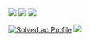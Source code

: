 <img src="https://img.shields.io/badge/Python-3776AB?style=for-the-badge&logo=Python&logoColor=white">
<img src="https://img.shields.io/badge/R-276DC3?style=for-the-badge&logo=R&logoColor=white">
<img src="https://img.shields.io/badge/MySQL-4479A1?style=for-the-badge&logo=MySQL&logoColor=white">

[![Solved.ac Profile](http://mazassumnida.wtf/api/v2/generate_badge?boj=timmeoutti)](https://solved.ac/timmeoutti/)
<img src="http://mazandi.herokuapp.com/api?handle=timmeoutti&theme=warm"/>
